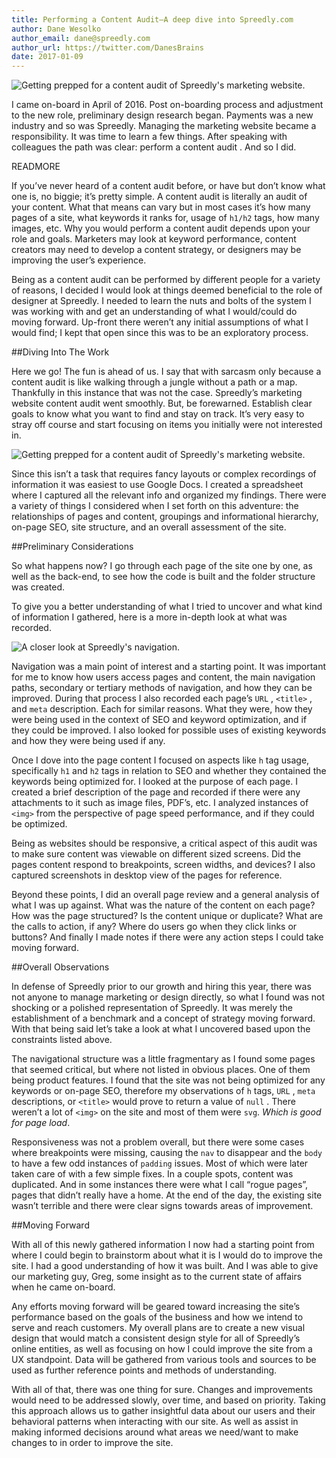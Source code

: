 ```yaml
---
title: Performing a Content Audit—A deep dive into Spreedly.com
author: Dane Wesolko
author_email: dane@spreedly.com
author_url: https://twitter.com/DanesBrains
date: 2017-01-09
---
```


![Getting prepped for a content audit of Spreedly's marketing website.](images/content-audit/spreedly_content_audit.jpg)

I came on-board in April of 2016. Post on-boarding process and adjustment to the new role, preliminary design research began. Payments was a new industry and so was Spreedly. Managing the marketing website became a responsibility. It was time to learn a few things. After speaking with colleagues the path was clear: perform a content audit . And so I did.

READMORE

If you’ve never heard of a content audit before, or have but don’t know what one is, no biggie; it’s pretty simple. A content audit is literally an audit of your content. What that means can vary but in most cases it’s how many pages of a site, what keywords it ranks for, usage of `h1/h2` tags, how many images, etc. Why you would perform a content audit depends upon your role and goals. Marketers may look at keyword performance, content creators may need to develop a content strategy, or designers may be improving the user’s experience.

Being as a content audit can be performed by different people for a variety of reasons, I decided I would look at things deemed beneficial to the role of designer at Spreedly. I needed to learn the nuts and bolts of the system I was working with and get an understanding of what I would/could do moving forward. Up-front there weren’t any initial assumptions of what I would find; I kept that open since this was to be an exploratory process.

##Diving Into The Work

Here we go! The fun is ahead of us. I say that with sarcasm only because a content audit is like walking through a jungle without a path or a map. Thankfully in this instance that was not the case. Spreedly’s marketing website content audit went smoothly. But, be forewarned. Establish clear goals to know what you want to find and stay on track. It’s very easy to stray off course and start focusing on items you initially were not interested in.

![Getting prepped for a content audit of Spreedly's marketing website.](images/content-audit/prepping_spreedly_content_audit_spreedsheet.jpg)

Since this isn’t a task that requires fancy layouts or complex recordings of information it was easiest to use Google Docs. I created a spreadsheet where I captured all the relevant info and organized my findings. There were a variety of things I considered when I set forth on this adventure: the relationships of pages and content, groupings and informational hierarchy, on-page SEO, site structure, and an overall assessment of the site.

##Preliminary Considerations

So what happens now? I go through each page of the site one by one, as well as the back-end, to see how the code is built and the folder structure was created.

To give you a better understanding of what I tried to uncover and what kind of information I gathered, here is a more in-depth look at what was recorded.

![A closer look at Spreedly's navigation.](images/content-audit/investigating_navigation_spreedly_content_audit.jpg)

Navigation was a main point of interest and a starting point. It was important for me to know how users access pages and content, the main navigation paths, secondary or tertiary methods of navigation, and how they can be improved. During that process I also recorded each page’s `URL` , `<title>` , and  `meta` description. Each for similar reasons. What they were, how they were being used in the context of SEO and keyword optimization, and if they could be improved. I also looked for possible uses of existing keywords and how they were being used if any.

Once I dove into the page content I focused on aspects like `h` tag usage, specifically `h1` and `h2` tags in relation to SEO and whether they contained the keywords being optimized for. I looked at the purpose of each page. I created a brief description of the page and recorded if there were any attachments to it such as image files, PDF’s, etc. I analyzed instances of `<img>` from the perspective of page speed performance, and if they could be optimized.

Being as websites should be responsive, a critical aspect of this audit was to make sure content was viewable on different sized screens. Did the pages content respond to breakpoints, screen widths, and devices? I also captured screenshots in desktop view of the pages for reference.

Beyond these points, I did an overall page review and a general analysis of what I was up against. What was the nature of the content on each page? How was the page structured? Is the content unique or duplicate? What are the calls to action, if any? Where do users go when they click links or buttons? And finally I made notes if there were any action steps I could take moving forward.

##Overall Observations

In defense of Spreedly prior to our growth and hiring this year, there was not anyone to manage marketing or design directly, so what I found was not shocking or a polished representation of Spreedly. It was merely the establishment of a benchmark and a concept of strategy moving forward. With that being said let’s take a look at what I uncovered based upon the constraints listed above.

The navigational structure was a little fragmentary as I found some pages that seemed critical, but where not listed in obvious places. One of them being product features. I found that the site was not being optimized for any keywords or on-page SEO, therefore my observations of `h`  tags, `URL` , `meta` descriptions, or `<title>`  would prove to return a value of `null` . There weren’t a lot of `<img>` on the site and most of them were `svg`. _Which is good for page load_.

Responsiveness was not a problem overall, but there were some cases where breakpoints were missing, causing the `nav` to disappear and the `body` to have a few odd instances of `padding` issues. Most of which were later taken care of with a few simple fixes. In a couple spots, content was duplicated. And in some instances there were what I call “rogue pages”, pages that didn’t really have a home. At the end of the day, the existing site wasn’t terrible and there were clear signs towards areas of improvement.

##Moving Forward

With all of this newly gathered information I now had a starting point from where I could begin to brainstorm about what it is I would do to improve the site. I had a good understanding of how it was built. And I was able to give our marketing guy, Greg, some insight as to the current state of affairs when he came on-board.

Any efforts moving forward will be geared toward increasing the site’s performance based on the goals of the business and how we intend to serve and reach customers. My overall plans are to create a new visual design that would match a consistent design style for all of Spreedly’s online entities, as well as focusing on how I could improve the site from a UX standpoint. Data will be gathered from various tools and sources to be used as further reference points and methods of understanding.

With all of that, there was one thing for sure. Changes and improvements would need to be addressed slowly, over time, and based on priority. Taking this approach allows us to gather insightful data about our users and their behavioral patterns when interacting with our site. As well as assist in making informed decisions around what areas we need/want to make changes to in order to improve the site.
